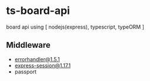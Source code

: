 # ts-board-api
board api using [ nodejs(express), typescript, typeORM ]


## Middleware
+ errorhandler@1.5.1
+ express-session@1.17.1
+ passport
